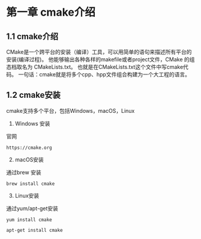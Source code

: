 # 第一章 cmake介绍

## 1.1 cmake介绍
CMake是一个跨平台的安装（编译）工具，可以用简单的语句来描述所有平台的安装(编译过程)。
他能够输出各种各样的makefile或者project文件，CMake 的组态档取名为 CMakeLists.txt。
也就是在CMakeLists.txt这个文件中写cmake代码。 
一句话：cmake就是将多个cpp、hpp文件组合构建为一个大工程的语言。

## 1.2 cmake安装

cmake支持多个平台，包括Windows，macOS，Linux

1. Windows 安装

官网
```
https://cmake.org
```

2. macOS安装

通过brew 安装
```
brew install cmake
```

3. Linux安装

通过yum/apt-get安装
```
yum install cmake

apt-get install cmake
```
